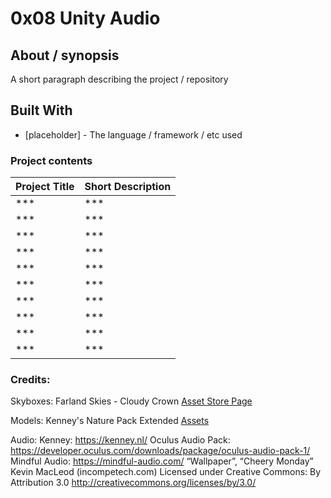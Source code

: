 # 0x08 Unity Audio

## About / synopsis
A short paragraph describing the project / repository

## Built With

* [placeholder] - The language / framework / etc used

### Project contents

| Project Title | Short Description |
| --- | --- |
|***|***|
|***|***|
|***|***|
|***|***|
|***|***|
|***|***|
|***|***|
|***|***|
|***|***|
|***|***|

### Credits:
Skyboxes: Farland Skies - Cloudy Crown [Asset Store Page](https://api.unity.com/v1/oauth2/authorize?client_id=asset_store_v2&locale=en_US&redirect_uri=https%3A%2F%2Fassetstore.unity.com%2Fauth%2Fcallback%3Fredirect_to%3D%252Fpackages%252F2d%252Ftextures-materials%252Fsky%252Ffarland-skies-cloudy-crown-60004&response_type=code&state=64e4895c-501d-4691-a09a-99926870e280)

Models: Kenney's Nature Pack Extended [Assets](https://intranet.hbtn.io/rltoken/BYHZEB1i-sI1-GsnUpatbw)

Audio:
Kenney: https://kenney.nl/
Oculus Audio Pack: https://developer.oculus.com/downloads/package/oculus-audio-pack-1/
Mindful Audio: https://mindful-audio.com/
“Wallpaper”, “Cheery Monday” Kevin MacLeod (incompetech.com)
Licensed under Creative Commons: By Attribution 3.0
http://creativecommons.org/licenses/by/3.0/
